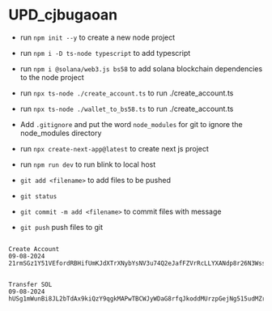 # UPD_cjbugaoan

- run `npm init --y` to create a new node project
- run `npm i -D ts-node typescript` to add typescript
- run `npm i @solana/web3.js bs58` to add solana blockchain dependencies to the node project

- run `npx ts-node ./create_account.ts` to run ./create_account.ts
- run `npx ts-node ./wallet_to_bs58.ts` to run ./create_account.ts
- Add `.gitignore` and put the word `node_modules` for git to ignore the node_modules directory

- run `npx create-next-app@latest` to create next js project
- run `npm run dev` to run blink to local host

- `git add <filename>` to add files to be pushed
- `git status`
- `git commit -m add <filename>` to commit files with message
- `git push` push files to git

```

Create Account
09-08-2024     21rmSGz1Y51VEfordRBHifUmKJdXTrXNybYsNV3u74Q2eJafFZVrRcLLYXANdp8r26N3Wssh1RAJ7CT13stwD1LR


Transfer SOL
09-08-2024     hUSg1mWunBi8JL2bTdAx9kiQzY9qgkMAPwTBCWJyWDaG8rfqJkoddMUrzpGejNg515udMZr7j6bRhcrDEgtx3dk

